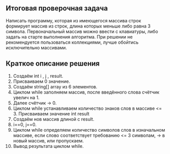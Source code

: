 ## Итоговая проверочная задача ##  

Написать программу, которая из имеющегося массива строк формирует 
массив из строк, длина которых меньше либо равна 3 символа. 
Первоначальный массив можно ввести с клавиатуры, 
либо задать на старте выполнения алгоритма.
При решении не рекомендуется пользоваться коллекциями, 
лучше обойтись исключительно массивами.

## Краткое описание решения ## 

1. Создаём int i , j , result. 
2. Присваиваем 0 значение.
3. Создаём string[] array из 6 элементов.
4. Циклом while заполняем массив, после введённого слова счётчик увелич на 1.
5. Далее счётчик -> 0.
6. Циклом while устанавливаем количество знаков слов в массиве <= 3. Присваиваем значение int result
7. Создаём нов массив длиной с result.
8. i==0, j==0.
9. Циклом while определяем количество символов слов в изначальном массиве, если слово соответствует требованию <= 3 символам, -> в новый массив, или пропускаем.
10. Вывод результата циклом while.